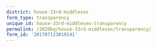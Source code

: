 ```yaml
---
district: house-33rd-middlesex
form_type: transparency
unique_id: house-33rd-middlesex-transparency
permalink: /2020bq/house-33rd-middlesex/transparency/
form_id: '201707123019141'
---
```


